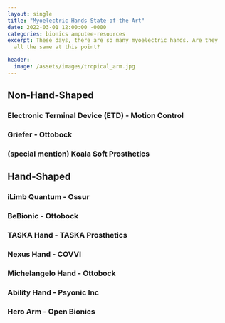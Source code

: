 ```yaml
---
layout: single
title: "Myoelectric Hands State-of-the-Art"
date: 2022-03-01 12:00:00 -0000
categories: bionics amputee-resources
excerpt: These days, there are so many myoelectric hands. Are they
  all the same at this point?    

header:
  image: /assets/images/tropical_arm.jpg
---
```


## Non-Hand-Shaped

### Electronic Terminal Device (ETD) - Motion Control

### Griefer - Ottobock

### (special mention) Koala Soft Prosthetics

## Hand-Shaped

### iLimb Quantum - Ossur

### BeBionic - Ottobock

### TASKA Hand - TASKA Prosthetics

### Nexus Hand - COVVI

### Michelangelo Hand - Ottobock

### Ability Hand - Psyonic Inc

### Hero Arm - Open Bionics